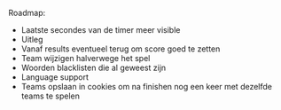 Roadmap:

- Laatste secondes van de timer meer visible
- Uitleg
- Vanaf results eventueel terug om score goed te zetten
- Team wijzigen halverwege het spel
- Woorden blacklisten die al geweest zijn
- Language support
- Teams opslaan in cookies om na finishen nog een keer met dezelfde teams te spelen